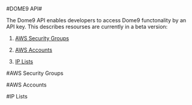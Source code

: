 #DOME9 API#

The Dome9 API enables developers to access Dome9 functonality by an API key.
  This describes resourses are currently in a beta version:


1. [AWS Security Groups](#AWS-Security-Groups)

2. [AWS Accounts](#anchors-in-markdown)

3. [IP Lists](#anchors-in-markdown)






#<a name="AWS-Security-Groups">AWS Security Groups</a>

#AWS Accounts

#IP Lists